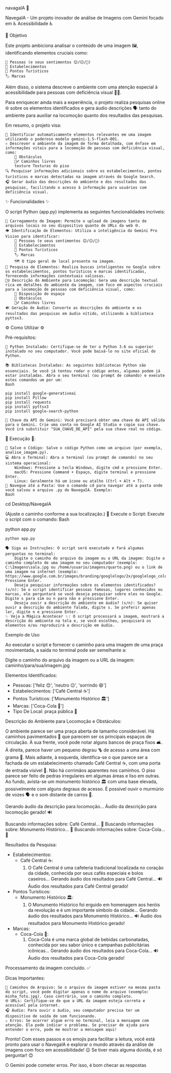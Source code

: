 navagaIA 🧭

NavegaIA - Um projeto inovador de análise de Imagens com Gemini focado em ♿ Acessibilidade ♿

🎯 Objetivo 

Este projeto ambiciona analisar o conteúdo de uma imagem 🖼️, identificando elementos cruciais como:

    👤 Pessoas (e seus sentimentos 😊/😐/🙁)
    🏢 Estabelecimentos
    📍 Pontos Turísticos
    🏷️ Marcas

Além disso, o sistema descreve o ambiente com uma atenção especial à acessibilidade para pessoas com deficiência visual 🧑‍🦯.

Para enriquecer ainda mais a experiência, o projeto realiza pesquisas online 🌐 sobre os elementos identificados e gera áudio descrições 🗣️ tanto do ambiente para auxiliar na locomoção quanto dos resultados das pesquisas.

Em resumo, o projeto visa:

    🧠 Identificar automaticamente elementos relevantes em uma imagem utilizando o poderoso modelo gemini-1.5-flash-001.
    ✍️ Descrever o ambiente da imagem de forma detalhada, com ênfase em informações vitais para a locomoção de pessoas com deficiência visual, como:
        🚧 Obstáculos
        🚶‍♂️ Caminhos livres
        texture Texturas do piso
    🔍 Pesquisar informações adicionais sobre os estabelecimentos, pontos turísticos e marcas detectadas na imagem através do Google Search.
    🎧 Gerar áudio das descrições do ambiente e dos resultados das pesquisas, facilitando o acesso à informação para usuários com deficiência visual.

✨ Funcionalidades ✨

O script Python (app.py) implementa as seguintes funcionalidades incríveis:

    📂 Carregamento de Imagem: Permite o upload de imagens tanto de arquivos locais no seu dispositivo quanto de URLs da web 🌐.
    👁️ Identificação de Elementos: Utiliza a inteligência do Gemini Pro Vision para identificar:
        👤 Pessoas (e seus sentimentos 😊/😐/🙁)
        🏢 Estabelecimentos
        📍 Pontos Turísticos
        🏷️ Marcas
        🗺️ O tipo geral de local presente na imagem.
    🔎 Pesquisa de Elementos: Realiza buscas inteligentes no Google sobre os estabelecimentos, pontos turísticos e marcas identificadas, fornecendo informações contextuais valiosas.
    🚶‍♀️ Descrição do Ambiente para Locomoção: Gera uma descrição textual rica em detalhes do ambiente da imagem, com foco em aspectos cruciais para a locomoção de pessoas com deficiência visual, como:
        📐 Disposição do espaço
        🚧 Obstáculos
        🚶‍♂️ Caminhos livres
    🔊 Geração de Áudio: Converte as descrições do ambiente e os resultados das pesquisas em áudio nítido, utilizando a biblioteca pyttsx3.

⚙️ Como Utilizar ⚙️

Pré-requisitos:

    🐍 Python Instalado: Certifique-se de ter o Python 3.6 ou superior instalado no seu computador. Você pode baixá-lo no site oficial do Python.

    📚 Bibliotecas Instaladas: As seguintes bibliotecas Python são essenciais. Se você já tentou rodar o código antes, algumas podem já estar instaladas. Abra o seu terminal (ou prompt de comando) e execute estes comandos um por um:
    Bash

    pip install google-generativeai
    pip install Pillow
    pip install requests
    pip install pyttsx3
    pip install google-search-python

    🔑 Chave da API do Gemini: Você precisará obter uma chave de API válida para o Gemini. Crie uma conta no Google AI Studio e copie sua chave. Você irá substituir "SUA_CHAVE_DE_API" pela sua chave real no código.

🚀 Execução 🚀:

    💾 Salve o Código: Salve o código Python como um arquivo (por exemplo, analise_imagem.py).
    💻 Abra o Terminal: Abra o terminal (ou prompt de comando) no seu sistema operacional:
        Windows: Pressione a tecla Windows, digite cmd e pressione Enter.
        macOS: Pressione Command + Espaço, digite terminal e pressione Enter.
        Linux: Geralmente há um ícone ou atalho (Ctrl + Alt + T).
    📂 Navegue até a Pasta: Use o comando cd para navegar até a pasta onde você salvou o arquivo .py do NavegaIA. Exemplo:
    Bash

cd Desktop/NavegaIA

(Ajuste o caminho conforme a sua localização.)
🏃 Execute o Script: Execute o script com o comando:
Bash

python app.py

    python app.py

    🗣️ Siga as Instruções: O script será executado e fará algumas perguntas no terminal:
        Digite o caminho do arquivo da imagem ou a URL da imagem: Digite o caminho completo de uma imagem no seu computador (exemplo: C:\Imagens\sala.jpg ou /home/usuario/imagens/quarto.png) ou o link de uma imagem na internet (exemplo: https://www.google.com.br/images/branding/googlelogo/2x/googlelogo_color_272x92dp.png). Pressione Enter.
        Deseja pesquisar informações sobre os elementos identificados? (s/n): Se o script identificar pessoas famosas, lugares conhecidos ou marcas, ele perguntará se você deseja pesquisar sobre eles no Google. Digite s para sim ou n para não e pressione Enter.
        Deseja ouvir a descrição do ambiente em áudio? (s/n): Se quiser ouvir a descrição do ambiente falada, digite s. Se preferir apenas ler, digite n e pressione Enter.
    ✨ Veja a Mágica Acontecer ✨: O script processará a imagem, mostrará a descrição do ambiente na tela e, se você escolheu, pesquisará os elementos e/ou reproduzirá a descrição em áudio.

Exemplo de Uso

Ao executar o script e fornecer o caminho para uma imagem de uma praça movimentada, a saída no terminal pode ser semelhante a:

Digite o caminho do arquivo da imagem ou a URL da imagem: caminho/para/sua/imagem.jpg

Elementos Identificados:

- Pessoas: ['feliz 😊', 'neutro 😐', 'sorrindo 😄']
- Estabelecimentos: ['Café Central ☕']
- Pontos Turísticos: ['Monumento Histórico 🏛️']
- Marcas: ['Coca-Cola 🥤']
- Tipo De Local: praça pública 🌳

Descrição do Ambiente para Locomoção e Obstáculos:

O ambiente parece ser uma praça aberta de tamanho considerável. Há caminhos pavimentados 🚶 que parecem ser os principais espaços de circulação. À sua frente, você pode notar alguns bancos de praça fixos 🛋️. À direita, parece haver um pequeno degrau 🪜 de acesso a uma área com grama 🌿. Mais adiante, à esquerda, identifica-se o que parece ser a fachada de um estabelecimento chamado Café Central ☕, com uma porta de entrada visível 🚪. Não há corrimãos aparentes nos caminhos. O piso parece ser feito de pedras irregulares em algumas áreas e liso em outras. Ao fundo, avista-se um monumento histórico 🏛️ com uma base elevada, possivelmente com alguns degraus de acesso. É possível ouvir o murmúrio de vozes 🗣️ e o som distante de carros 🚗.

Gerando áudio da descrição para locomoção...
Áudio da descrição para locomoção gerado! 🔊

Buscando informações sobre: Café Central... 🔎
Buscando informações sobre: Monumento Histórico... 🔎
Buscando informações sobre: Coca-Cola... 🔎

Resultados da Pesquisa:

- Estabelecimentos:
  - Café Central ☕:
    1. O Café Central é uma cafeteria tradicional localizada no coração da cidade, conhecida por seus cafés especiais e bolos caseiros...
    Gerando áudio dos resultados para Café Central... 🔊
    Áudio dos resultados para Café Central gerado!
- Pontos Turísticos:
  - Monumento Histórico 🏛️:
    1. O Monumento Histórico foi erguido em homenagem aos heróis da revolução e é um importante símbolo da cidade...
    Gerando áudio dos resultados para Monumento Histórico... 🔊
    Áudio dos resultados para Monumento Histórico gerado!
- Marcas:
  - Coca-Cola 🥤:
    1. Coca-Cola é uma marca global de bebidas carbonatadas, conhecida por seu sabor único e campanhas publicitárias icônicas...
    Gerando áudio dos resultados para Coca-Cola... 🔊
    Áudio dos resultados para Coca-Cola gerado!

Processamento da imagem concluído. ✅

Dicas Importantes:

    📂 Caminhos de Arquivo: Se o arquivo da imagem estiver na mesma pasta do script, você pode digitar apenas o nome do arquivo (exemplo: minha_foto.jpg). Caso contrário, use o caminho completo.
    🌐 URLs: Certifique-se de que a URL da imagem esteja correta e acessível pela internet.
    🎧 Áudio: Para ouvir o áudio, seu computador precisa ter um dispositivo de saída de som funcionando.
    ⚠️ Erros: Se ocorrer algum erro no terminal, leia a mensagem com atenção. Ela pode indicar o problema. Se precisar de ajuda para entender o erro, pode me mostrar a mensagem aqui!

Pronto! Com esses passos e os emojis para facilitar a leitura, você está pronto para usar o NavegaIA e explorar o mundo através da análise de imagens com foco em acessibilidade! 😉 Se tiver mais alguma dúvida, é só perguntar! 😊


O Gemini pode cometer erros. Por isso, é bom checar as respostas
